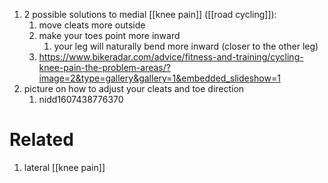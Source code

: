 1. 2 possible solutions to medial [[knee pain]] ([[road cycling]]):
	1. move cleats more outside
	2. make your toes point more inward
		1. your leg will naturally bend more inward (closer to the other leg)
	3. https://www.bikeradar.com/advice/fitness-and-training/cycling-knee-pain-the-problem-areas/?image=2&type=gallery&gallery=1&embedded_slideshow=1
2. picture on how to adjust your cleats and toe direction
	1. nidd1607438776370
# Related
1. lateral [[knee pain]]